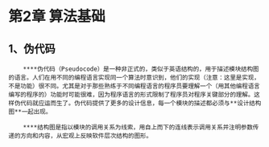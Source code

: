 # 第2章 算法基础

## 1、伪代码

        ****伪代码（Pseudocode）是一种非正式的，类似于英语结构的，用于描述模块结构图的语言。人们在用不同的编程语言实现同一个算法时意识到，他们的实现（注意：这里是实现，不是功能）很不同。尤其是对于那些熟练于不同编程语言的程序员要理解一个（用其他编程语言编写的程序的）功能时可能很难，因为程序语言的形式限制了程序员对程序关键部分的理解。这样伪代码就应运而生了。伪代码提供了更多的设计信息，每一个模块的描述都必须与**设计结构图**一起出现。

        ****结构图是指以模块的调用关系为线索，用自上而下的连线表示调用关系并注明参数传递的方向和内容，从宏观上反映软件层次结构的图形。

